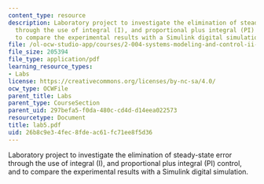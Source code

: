 ```yaml
---
content_type: resource
description: Laboratory project to investigate the elimination of steady-state error
  through the use of integral (I), and proportional plus integral (PI) control, and
  to compare the experimental results with a Simulink digital simulation.
file: /ol-ocw-studio-app/courses/2-004-systems-modeling-and-control-ii-fall-2007/26b8c9e34fec8fdeac61fc71ee8f5d36_lab5.pdf
file_size: 205394
file_type: application/pdf
learning_resource_types:
- Labs
license: https://creativecommons.org/licenses/by-nc-sa/4.0/
ocw_type: OCWFile
parent_title: Labs
parent_type: CourseSection
parent_uid: 297befa5-f0da-480c-cd4d-d14eea022573
resourcetype: Document
title: lab5.pdf
uid: 26b8c9e3-4fec-8fde-ac61-fc71ee8f5d36
---
```

Laboratory project to investigate the elimination of steady-state error through the use of integral (I), and proportional plus integral (PI) control, and to compare the experimental results with a Simulink digital simulation.